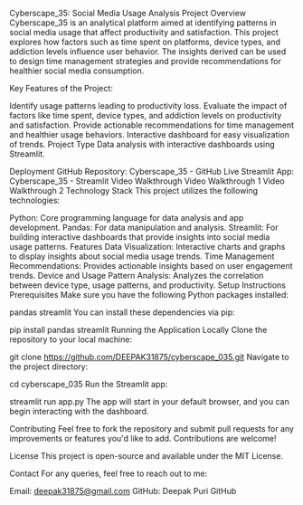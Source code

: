 Cyberscape_35: Social Media Usage Analysis
Project Overview
Cyberscape_35 is an analytical platform aimed at identifying patterns in social media usage that affect productivity and satisfaction. This project explores how factors such as time spent on platforms, device types, and addiction levels influence user behavior. The insights derived can be used to design time management strategies and provide recommendations for healthier social media consumption.

Key Features of the Project:

Identify usage patterns leading to productivity loss.
Evaluate the impact of factors like time spent, device types, and addiction levels on productivity and satisfaction.
Provide actionable recommendations for time management and healthier usage behaviors.
Interactive dashboard for easy visualization of trends.
Project Type
Data analysis with interactive dashboards using Streamlit.

Deployment
GitHub Repository: Cyberscape_35 - GitHub
Live Streamlit App: Cyberscape_35 - Streamlit
Video Walkthrough
Video Walkthrough 1
Video Walkthrough 2
Technology Stack
This project utilizes the following technologies:

Python: Core programming language for data analysis and app development.
Pandas: For data manipulation and analysis.
Streamlit: For building interactive dashboards that provide insights into social media usage patterns.
Features
Data Visualization: Interactive charts and graphs to display insights about social media usage trends.
Time Management Recommendations: Provides actionable insights based on user engagement trends.
Device and Usage Pattern Analysis: Analyzes the correlation between device type, usage patterns, and productivity.
Setup Instructions
Prerequisites
Make sure you have the following Python packages installed:

pandas
streamlit
You can install these dependencies via pip:

pip install pandas streamlit
Running the Application Locally
Clone the repository to your local machine:

git clone https://github.com/DEEPAK31875/cyberscape_035.git
Navigate to the project directory:

cd cyberscape_035
Run the Streamlit app:

streamlit run app.py
The app will start in your default browser, and you can begin interacting with the dashboard.

Contributing
Feel free to fork the repository and submit pull requests for any improvements or features you'd like to add. Contributions are welcome!

License
This project is open-source and available under the MIT License.

Contact
For any queries, feel free to reach out to me:

Email: deepak31875@gmail.com
GitHub: Deepak Puri GitHub
